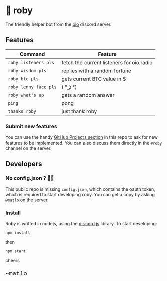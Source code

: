 # 🤖 roby

The friendly helper bot from the [oio](https://oio.studio) discord server.

## Features
      

|Command   | Feature  |
|----------|----------|
|  `roby listeners pls` | fetch the current listeners for oio.radio  |
| `roby wisdom pls`  | replies with a random fortune  |
| `roby btc pls`  | gets current BTC value in $  |
|  `roby lenny face pls` | ( ° ͜ʖ °)  |
| `roby what's up`  | gets a random answer  |
|  `ping` |  pong |
| `thanks roby` | just thank roby  |


### Submit new features

You can use the handy [GitHub Projects section](https://github.com/oiostudio/roby/projects/1) in this repo to ask for new features to be implemented.
You can also discuss them directly in the `#roby` channel on the server.

## Developers

### No config.json ? 🕵️‍♀️

This public repo is missing `config.json`, which contains the oauth token, which is required to start developing roby. You can get a copy by asking `@matlo` on the server.

### Install

Roby is writted in nodejs, using the [discord.js](https://discord.js.org/#/docs/main/stable/general/welcome) library. To start developing:

```npm install```

then

```npm start```

cheers

### ~𝚖𝚊𝚝𝚕𝚘




